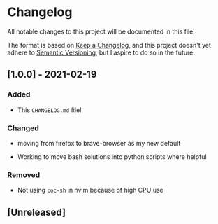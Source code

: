 # Changelog

All notable changes to this project will be documented in this file.

The format is based on [Keep a Changelog][why changelog], and this project doesn't yet adhere to [Semantic Versioning][semantic vers], but I aspire to do so in the
future.

## [1.0.0] - 2021-02-19

### Added
- This `CHANGELOG.md` file!

### Changed
+ moving from firefox to brave-browser as my new default
- Working to move bash solutions into python scripts where helpful

### Removed
- Not using `coc-sh` in nvim because of high CPU use

## [Unreleased]



[why changelog]: <https://keepachangelog.com/en/1.0.0/>
"Keep a changelog: don't let your friends dump git logs into changelogs"
[semantic vers]: <https://semver.org/spec/v2.0.0.html>
"Long Description of Link"
